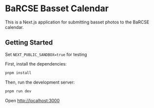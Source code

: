 # BaRCSE Basset Calendar

This is a Next.js application for submitting basset photos to the BaRCSE calendar.

## Getting Started
Set `NEXT_PUBLIC_SANDBOX=true` for testing

First, install the dependencies:

```bash
pnpm install
```

Then, run the development server:

```bash
pnpm run dev
```

Open [http://localhost:3000](http://localhost:3000)
